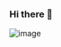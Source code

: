 ### Hi there 👋

<!--
**JacksonBucks/JacksonBucks** is a ✨ _special_ ✨ repository because its `README.md` (this file) appears on your GitHub profile.

🌱 I’m currently learning coding y espanol
💬 Ask me about life
📫 How to reach me: Give me a shout
😄 Pronouns: They/Them
⚡ Fun fact: I'm soo cool
-->
![image](https://user-images.githubusercontent.com/129083724/227983733-870c691e-23a5-4f4d-aa2a-0480caef5fd1.png)
